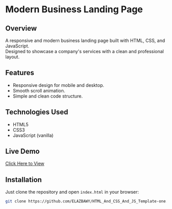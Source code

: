 # Modern Business Landing Page

## Overview
A responsive and modern business landing page built with HTML, CSS, and JavaScript.  
Designed to showcase a company's services with a clean and professional layout.

## Features
- Responsive design for mobile and desktop.
- Smooth scroll animation.
- Simple and clean code structure.

## Technologies Used
- HTML5
- CSS3
- JavaScript (vanilla)

## Live Demo
[Click Here to View](https://elazbawy.github.io/Skills/)


## Installation
Just clone the repository and open `index.html` in your browser:
```bash
git clone https://github.com/ELAZBAWY/HTML_And_CSS_And_JS_Template-one.git
